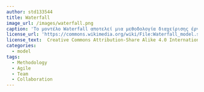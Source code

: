 ```yaml
---
author: std133544
title: Waterfall
image_url: /images/waterfall.png
caption: 'Το μοντέλο Waterfall αποτελεί μια μεθοδολογία διαχείρισης έργου που βασίζεται στην παρακάτω αρχή: Σε ένα μοντέλο Waterfall, κάθε φάση πρέπει να ολοκληρωθεί πριν ξεκινήσει η επόμενη φάση και δεν υπάρχει επικάλυψη στις φάσεις. Στην ανάπτυξη λογισμικού χαρακτηρίζεται και συγκαταλέγεται, μεταξύ των λιγότερο ευέλικτων προσεγγίσεων, δεδομένου ότι η εκτέλεση όλων των απαραιτήτων ενεργειών ακολουθούν γραμμική πορεία. Προχωρεί κατά ένα μεγάλο μέρος προς μία κατεύθυνση («προς τα κάτω» όπως ένας καταρράκτης) μέσω των παρακάτω φάσεων: αρχικής ιδέας, ανάλυσης, του σχεδιασμού, της κατασκευής, του testing, της εγκατάστασης και τέλος της συντήρησης.'
license_url: 'https://commons.wikimedia.org/wiki/File:Waterfall_model.svg'
license_text:  Creative Commons Attribution-Share Alike 4.0 International
categories:
  - model
tags:
  - Methodology
  - Agile
  - Team
  - Collaboration
---
```

